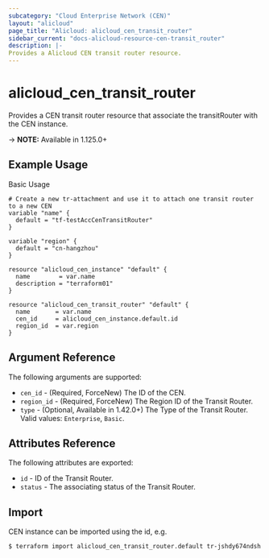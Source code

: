 ```yaml
---
subcategory: "Cloud Enterprise Network (CEN)"
layout: "alicloud"
page_title: "Alicloud: alicloud_cen_transit_router"
sidebar_current: "docs-alicloud-resource-cen-transit_router"
description: |-
Provides a Alicloud CEN transit router resource.
---
```


# alicloud\_cen_transit_router

Provides a CEN transit router resource that associate the transitRouter with the CEN instance.

-> **NOTE:** Available in 1.125.0+

## Example Usage

Basic Usage

```
# Create a new tr-attachment and use it to attach one transit router to a new CEN
variable "name" {
  default = "tf-testAccCenTransitRouter"
}

variable "region" {
  default = "cn-hangzhou"
}

resource "alicloud_cen_instance" "default" {
  name        = var.name
  description = "terraform01"
}

resource "alicloud_cen_transit_router" "default" {
  name       = var.name
  cen_id     = alicloud_cen_instance.default.id
  region_id  = var.region
}
```
## Argument Reference

The following arguments are supported:

* `cen_id` - (Required, ForceNew) The ID of the CEN.
* `region_id` - (Required, ForceNew) The Region ID of the Transit Router.
* `type` - (Optional, Available in 1.42.0+) The Type of the Transit Router. Valid values: `Enterprise`, `Basic`.


## Attributes Reference

The following attributes are exported:

* `id` - ID of the Transit Router.
* `status` - The associating status of the Transit Router.

## Import

CEN instance can be imported using the id, e.g.

```
$ terraform import alicloud_cen_transit_router.default tr-jshdy674ndsh
```
